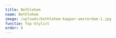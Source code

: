 ```yaml
---
title: Bethlehem
naam: Bethlehem
image: /uploads/bethlehem-kapper-amsterdam-1.jpg
functie: Top-Stylist
order: 8
---
```



